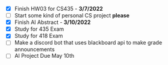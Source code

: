 - [x] Finish HW03 for CS435 - __3/7/2022__
- [ ] Start some kind of personal CS project **please**
- [x] Finish AI Abstract - __3/10/2022__
- [x] Study for 435 Exam
- [x] Study for 418 Exam
- [ ] Make a discord bot that uses blackboard api to make grade announcements
- [ ] AI Project Due May 10th